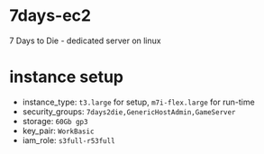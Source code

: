 # 7days-ec2
7 Days to Die - dedicated server on linux

# instance setup
- instance_type: `t3.large` for setup, `m7i-flex.large` for run-time
- security_groups: `7days2die,GenericHostAdmin,GameServer`
- storage: `60Gb gp3`
- key_pair: `WorkBasic`
- iam_role: `s3full-r53full`
